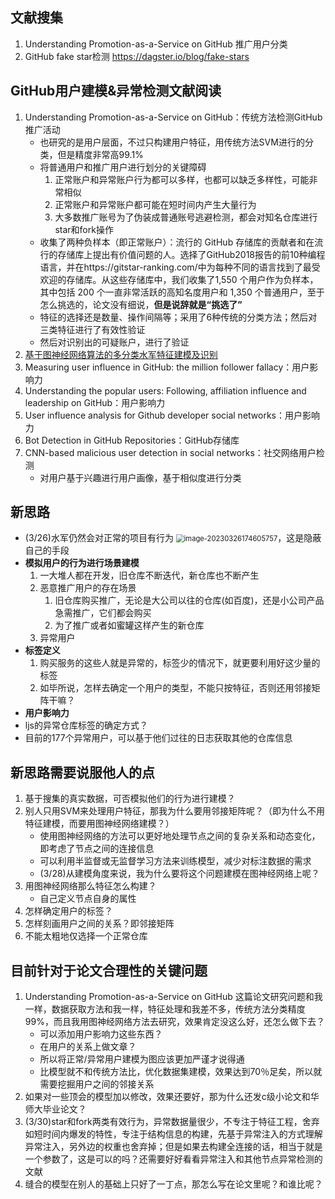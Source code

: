 ## 文献搜集

1. Understanding Promotion-as-a-Service on GitHub 推广用户分类
2. GitHub fake star检测 https://dagster.io/blog/fake-stars

## GitHub用户建模&异常检测文献阅读

1. Understanding Promotion-as-a-Service on GitHub：传统方法检测GitHub推广活动
   - 也研究的是用户层面，不过只构建用户特征，用传统方法SVM进行的分类，但是精度非常高99.1%
   - 将普通用户和推广用户进行划分的关键障碍
     1. 正常账户和异常账户行为都可以多样，也都可以缺乏多样性，可能非常相似
     2. 正常账户和异常账户都可能在短时间内产生大量行为
     3. 大多数推广账号为了伪装成普通账号逃避检测，都会对知名仓库进行star和fork操作
   - 收集了两种负样本（即正常账户）：流行的 GitHub 存储库的贡献者和在流行的存储库上提出有价值问题的人。选择了GitHub2018报告的前10种编程语言，并在https://gitstar-ranking.com/中为每种不同的语言找到了最受欢迎的存储库。从这些存储库中，我们收集了1,550 个用户作为负样本，其中包括 200 个一直非常活跃的高知名度用户和 1,350 个普通用户，至于怎么挑选的，论文没有细说，**但是说辞就是“挑选了”**
   - 特征的选择还是数量、操作间隔等；采用了6种传统的分类方法；然后对三类特征进行了有效性验证
   - 然后对识别出的可疑账户，进行了验证
2. [基于图神经网络算法的多分类水军特征建模及识别](https://kns.cnki.net/kcms2/article/abstract?v=3uoqIhG8C475KOm_zrgu4lQARvep2SAkueNJRSNVX-zc5TVHKmDNkvb3uCZwzo6ue0zpyZSJk3MLHx6o0pr-t7_Wi_Em2W_z&uniplatform=NZKPT)
3. Measuring user influence in GitHub: the million follower fallacy：用户影响力
4. Understanding the popular users: Following, affiliation influence and leadership on GitHub：用户影响力
5. User influence analysis for Github developer social networks：用户影响力
6. Bot Detection in GitHub Repositories：GitHub存储库
7. CNN-based malicious user detection in social networks：社交网络用户检测
   - 对用户基于兴趣进行用户画像，基于相似度进行分类

## 新思路

- (3/26)水军仍然会对正常的项目有行为 <img src="/Users/leizhenhao/Library/Application Support/typora-user-images/image-20230326174605757.png" alt="image-20230326174605757" style="zoom:80%;" />，这是隐蔽自己的手段
- **模拟用户的行为进行场景建模**
  1. 一大堆人都在开发，旧仓库不断迭代，新仓库也不断产生
  2. 恶意推广用户的存在场景
     1. 旧仓库购买推广，无论是大公司以往的仓库(如百度)，还是小公司产品急需推广，它们都会购买
     2. 为了推广或者如蜜罐这样产生的新仓库
  3. 异常用户
- **标签定义**
  1. 购买服务的这些人就是异常的，标签少的情况下，就更要利用好这少量的标签
  2. 如毕所说，怎样去确定一个用户的类型，不能只按特征，否则还用邻接矩阵干嘛？
- **用户影响力**
- ljs的异常仓库标签的确定方式？
- 目前的177个异常用户，可以基于他们过往的日志获取其他的仓库信息

## 新思路需要说服他人的点

1. 基于搜集的真实数据，可否模拟他们的行为进行建模？
2. 别人只用SVM来处理用户特征，那我为什么要用邻接矩阵呢？（即为什么不用特征建模，而要用图神经网络建模？）
   - 使用图神经网络的方法可以更好地处理节点之间的复杂关系和动态变化，即考虑了节点之间的连接信息
   - 可以利用半监督或无监督学习方法来训练模型，减少对标注数据的需求
   - (3/28)从建模角度来说，我为什么要将这个问题建模在图神经网络上呢？
3. 用图神经网络那么特征怎么构建？
   - 自己定义节点自身的属性
4. 怎样确定用户的标签？
5. 怎样刻画用户之间的关系？即邻接矩阵
6. 不能太粗地仅选择一个正常仓库

## 目前针对于论文合理性的关键问题

1. Understanding Promotion-as-a-Service on GitHub 这篇论文研究问题和我一样，数据获取方法和我一样，特征处理和我差不多，传统方法分类精度99%，而且我用图神经网络方法去研究，效果肯定没这么好，还怎么做下去？
   - 可以添加用户影响力这些东西？
   - 在用户的关系上做文章？
   - 所以将正常/异常用户建模为图应该更加严谨才说得通
   - 比模型就不和传统方法比，优化数据集建模，效果达到70％足矣，所以就需要挖掘用户之间的邻接关系
2. 如果对一些顶会的模型加以修改，效果还要好，那为什么还发c级小论文和华师大毕业论文？
3. (3/30)star和fork两类有效行为，异常数据量很少，不专注于特征工程，舍弃如短时间内爆发的特性，专注于结构信息的构建，先基于异常注入的方式理解异常注入，另外边的权重也舍弃掉；但是如果去构建全连接的话，相当于就是一个参数了，这是可以的吗？还需要好好看看异常注入和其他节点异常检测的文献
4. 缝合的模型在别人的基础上只好了一丁点，那怎么写在论文里呢？和谁比呢？



















